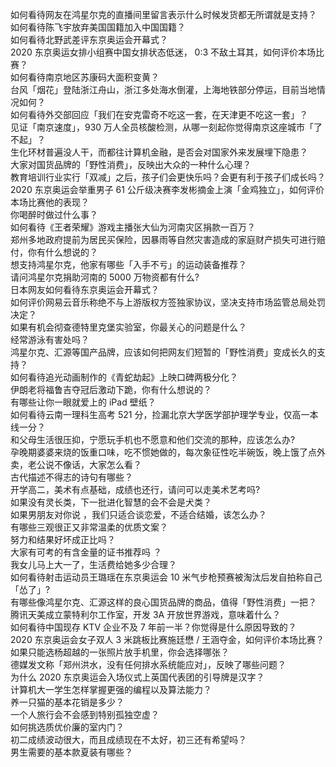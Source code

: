 如何看待网友在鸿星尔克的直播间里留言表示什么时候发货都无所谓就是支持？  
如何看待陈飞宇放弃美国国籍加入中国国籍？  
如何看待北野武差评东京奥运会开幕式？  
2020 东京奥运女排小组赛中国女排状态低迷， 0:3 不敌土耳其，如何评价本场比赛？  
如何看待南京地区苏康码大面积变黄？  
台风「烟花」登陆浙江舟山，浙江多处海水倒灌，上海地铁部分停运，目前当地情况如何？  
如何看待外交部回应「我们在安克雷奇不吃这一套，在天津更不吃这一套」？  
见证「南京速度」，930 万人全员核酸检测，从哪一刻起你觉得南京这座城市「了不起」？  
生化环材普遍没人干，而都往计算机金融，是否会对国家外来发展埋下隐患？  
大家对国货品牌的「野性消费」，反映出大众的一种什么心理？  
教育培训行业实行「双减」之后，孩子们会更快乐吗？会更有利于孩子们成长吗？  
2020 东京奥运会举重男子 61 公斤级决赛李发彬摘金上演「金鸡独立」，如何评价本场比赛他的表现？  
你喝醉时做过什么事？  
如何看待《王者荣耀》游戏主播张大仙为河南灾区捐款一百万？  
郑州多地政府提前为居民买保险，因暴雨等自然灾害造成的家庭财产损失可进行赔付，你有什么想说的？  
想支持鸿星尔克，他家有哪些「入手不亏」的运动装备推荐？  
请问鸿星尔克捐助河南的 5000 万物资都有什么?  
日本网友如何看待东京奥运会开幕式？  
如何评价网易云音乐称绝不与上游版权方签独家协议，坚决支持市场监管总局处罚决定？  
如果有机会彻查德特里克堡实验室，你最关心的问题是什么？  
经常游泳有害处吗？  
鸿星尔克、汇源等国产品牌，应该如何把网友们短暂的「野性消费」变成长久的支持？  
如何看待追光动画制作的《青蛇劫起》上映口碑两极分化？  
伊朗老将福鲁吉夺冠后激动下跪，你有什么想说的？  
有哪些让你一眼就爱上的 iPad 壁纸？  
如何看待云南一理科生高考 521 分，捡漏北京大学医学部护理学专业，仅高一本线一分？  
和父母生活很压抑，宁愿玩手机也不愿意和他们交流的那种，应该怎么办?  
孕晚期婆婆来烧的饭重口味，吃不惯她做的，每次象征性吃半碗饭，晚上饿了点外卖，老公说不像话，大家怎么看？  
古代描述不得志的诗句有哪些？  
开学高二，美术有点基础，成绩也还行，请问可以走美术艺考吗?  
如果没有灵长类，下一批进化智慧的会不会是犬类？  
如果男朋友对你说 ，我们只适合谈恋爱，不适合结婚，该怎么办？  
有哪些三观很正又非常温柔的优质文案？  
努力和结果好坏成正比吗？  
大家有可考的有含金量的证书推荐吗 ？  
我女儿马上大一了，生活费给她多少合理？  
如何看待射击运动员王璐瑶在东京奥运会 10 米气步枪预赛被淘汰后发自拍称自己「怂了」?  
有哪些像鸿星尔克、汇源这样的良心国货品牌的商品，值得「野性消费」一把？  
腾讯天美成立蒙特利尔工作室，开发 3A 开放世界游戏，意味着什么？  
如何看待中国现存 KTV 企业不及 7 年前一半？你觉得是什么原因导致的？  
2020 东京奥运会女子双人 3 米跳板比赛施廷懋 / 王涵夺金，如何评价本场比赛？  
如果只能选杨超越的一张照片放手机里，你会选择哪张？  
德媒发文称「郑州洪水，没有任何排水系统能应对」，反映了哪些问题？  
为什么 2020 东京奥运会入场仪式上英国代表团的引导牌是汉字？  
计算机大一学生怎样掌握更强的编程以及算法能力？  
养一只猫的基本花销是多少？  
一个人旅行会不会感到特别孤独空虚？  
如何挑选质优价廉的室内门？  
初二成绩波动很大，而且成绩现在不太好，初三还有希望吗？  
男生需要的基本款夏装有哪些？  
